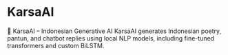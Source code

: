 # KarsaAI
📘 KarsaAI – Indonesian Generative AI  KarsaAI generates Indonesian poetry, pantun, and chatbot replies using local NLP models, including fine-tuned transformers and custom BiLSTM.
